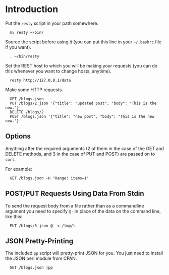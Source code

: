 Introduction
============

Put the `resty` script in your path somewhere.

      mv resty ~/bin/

Source the script before using it (you can put this line in your
`~/.bashrc` file if you want).

      . ~/bin/resty

Set the REST host to which you will be making your requests (you
can do this whenever you want to change hosts, anytime).

      resty http://127.0.0.1/data

Make some HTTP requests.

      GET /blogs.json
      PUT /blogs/2.json '{"title": "updated post", "body": "This is the new."}'
      DELETE /blogs/2
      POST /blogs.json '{"title": "new post", "body": "This is the new new."}'

Options
-------

Anything after the required arguments (2 of them in the case of the GET and
DELETE methods, and 3 in the case of PUT and POST) are passed on to `curl`.

For example:

      GET /blogs.json -H "Range: items=1"

POST/PUT Requests Using Data From Stdin
---------------------------------------

To send the request body from a file rather than as a commandline argument
you need to specify `@-` in place of the data on the command line, like this:

      PUT /blogs/5.json @- < /tmp/t

JSON Pretty-Printing
--------------------

The included `pp` script will pretty-print JSON for you. You just need to
install the JSON perl module from CPAN.

      GET /blogs.json |pp
